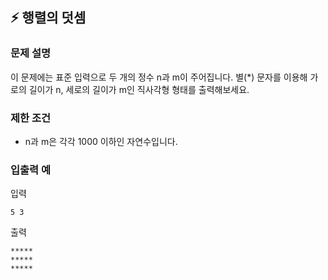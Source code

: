 ## ⚡ 행렬의 덧셈


### 문제 설명
이 문제에는 표준 입력으로 두 개의 정수 n과 m이 주어집니다.
별(*) 문자를 이용해 가로의 길이가 n, 세로의 길이가 m인 직사각형 형태를 출력해보세요.


### 제한 조건
- n과 m은 각각 1000 이하인 자연수입니다.


### 입출력 예

입력

```
5 3
```

출력

```
*****
*****
*****
```
